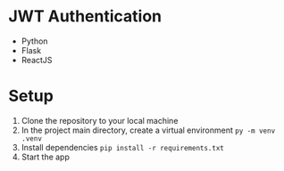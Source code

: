 # JWT Authentication
- Python
- Flask
- ReactJS

# Setup
1. Clone the repository to your local machine
2. In the project main directory, create a virtual environment `py -m venv .venv`
3. Install dependencies `pip install -r requirements.txt`
4. Start the app
